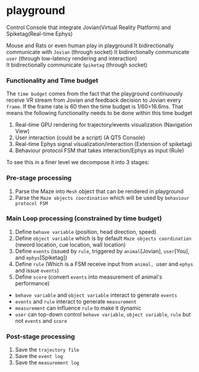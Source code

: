# playground
Control Console that integrate Jovian(Virtual Reality Platform) and Spiketag(Real-time Ephys) 

Mouse and Rats or even human play in playground 
It bidirectionally communicate with `Jovian` (through socket)
It bidirectionally communicate `user` (through low-latency rendering and interaction)  
It bidirectionally communicate `Spiketag` (through socket) 


### Functionality and Time budget
The `time budget` comes from the fact that the playground continuously receive VR stream from Jovian and feedback decision to Jovian every `frame`. If the frame rate is 60 then the time budget is 1/60=16.6ms. 
That means the following functionality needs to be done within this time budget
1. Real-time GPU rendering for trajectory/events visualization  (Navigation View)
2. User interaction (could be a script)   (A QT5 Console) 
3. Real-time Ephys signal visualization/interaction  (Extension of spiketag) 
4. Behaviour protocol FSM that takes interaction/Ephys as input  (Rule) 


To see this in a finer level we decompose it into 3 stages:

### Pre-stage processing
1. Parse the Maze into `Mesh` object that can be rendered in playground
2. Parse the `Maze objects coordination` which will be used by `behaviour protocol FSM` 



### Main Loop processing (constrained by time budget)
1. Define `behave variable` (position, head direction, speed) 
2. Define `object variable` which is by default `Maze objects coordination` (reword location, cue location, wall location) 
3. Define `events` (issued by `rule`, triggered by `animal`[Jovian], `user`[You], and `ephys`[Spiketag]) 
4. Define `rule` (Which is a FSM receive input from `animal, `user and `ephys` and issue `events`) 
5. Define `score` (convert `events` into measurement of animal's performance) 

- `behave variable` and `object variable` interact to generate `events`
- `events` and `rule` interact to generate `measurement`
- `measurement` can influence `rule` to make it dynamic 
- `user` can top-down control `behave variable`, `object variable`, `rule` but not `events` and `score`



### Post-stage processing
1. Save the `trajectory file`
2. Save the `event log` 
3. Save the `measurement log` 
